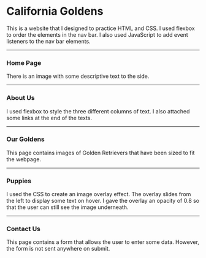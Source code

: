 # California Goldens

This is a website that I designed to practice HTML and CSS. I used flexbox to order the elements in the nav bar. I also used JavaScript to add event listeners to the nav bar elements. 

---

### Home Page

There is an image with some descriptive text to the side. 

---

### About Us

I used flexbox to style the three different columns of text. I also attached some links at the end of the texts. 

---

### Our Goldens

This page contains images of Golden Retrievers that have been sized to fit the webpage. 

---

### Puppies

I used the CSS to create an image overlay effect. The overlay slides from the left to display some text on hover. I gave the overlay an opacity of 0.8 so that the user can still see the image underneath. 

---

### Contact Us

This page contains a form that allows the user to enter some data. However, the form is not sent anywhere on submit. 

